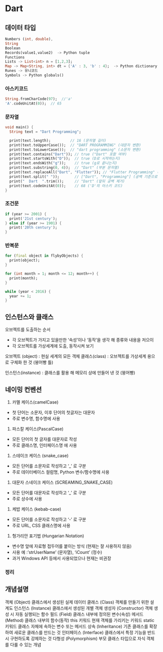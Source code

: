 # Dart

## 데이터 타입

```dart
Numbers (int, double),
String
Boolean
Records(value1,value2)  -> Python tuple
Functions
Lists -> List<int> n = [1,2,3];
Map -> Map<String, int> dt = {'A' : 3, 'b' : 4};  -> Python dictionary
Runes -> 유니코드
Symbols -> Python globals()

```

### 아스키코드

```dart
String.fromCharCode(97);  //'a' 
'A'.codeUnitAt(0));  // 65
```

### 문자열

```dart
void main() {
  String text = "Dart Programming";

  print(text.length);         // 16 (문자열 길이)
  print(text.toUpperCase());  // "DART PROGRAMMING" (대문자 변환)
  print(text.toLowerCase());  // "dart programming" (소문자 변환)
  print(text.contains("Dart")); // true ("Dart" 포함 여부)
  print(text.startsWith("D"));  // true (D로 시작하는지)
  print(text.endsWith("g"));    // true (g로 끝나는지)
  print(text.substring(0, 4));  // "Dart" (부분 문자열)
  print(text.replaceAll("Dart", "Flutter")); // "Flutter Programming" (문자 교체)
  print(text.split(" "));       // ["Dart", "Programming"] (공백 기준으로 분리)
  print("  Dart  ".trim());     // "Dart" (앞뒤 공백 제거)
  print(text.codeUnitAt(0));    // 68 ('D'의 아스키 코드)
}
```

### 조건문

```dart
if (year >= 2001) {
  print('21st century');
} else if (year >= 1901) {
  print('20th century');
}
```

### 반복문

```dart
for (final object in flybyObjects) {
  print(object);
}

for (int month = 1; month <= 12; month++) {
  print(month);
}

while (year < 2016) {
  year += 1;
}
```

## 인스턴스와 클래스

오브젝트를 도출하는 순서

- 각 오브젝트가 가지고 있을만한 ‘속성’이나 ‘동작’을 생각 해 종류와 내용을 저으이
- 각 오브젝트를 가상세계에 도출, 동작시켜 보기

오브젝트 (object) : 현실 세계의 모든 객체
클래스(class) : 오브젝트를 가상세계 용으로 구체화 한 것 (붕어빵 틀)

인스턴스(instance) : 클래스를 활용 해 메모리 상에 만들어 낸 것 (붕어빵)

## 네이밍 컨벤션

1. 카멜 케이스(camelCase)
- 첫 단어는 소문자, 이후 단어의 첫글자는 대문자
- 주로 변수명, 함수명에 사용
1. 파스칼 케이스(PascalCase)
- 모든 단어의 첫 글자를 대문자로 작성
- 주로 클래스명, 인터페이스명 에 사용
1. 스테이크 케이스 (snake_case)
- 모든 단어를 소문자로 작성하고 ‘_’ 로 구분
- 주로 데이터베이스 컬럼명, Python 변수/함수명에 사용
1. 대문자 스네이크 케이스 (SCREAMING_SNAKE_CASE)
- 모든 단어를 대문자로 작성하고 ‘_’ 로 구분
- 주로 상수에 사용
1. 케밥 케이스 (kebab-case)
- 모든 단어를 소문자로 작성하고 ‘-’ 로 구분
- 주로 URL, CSS 클래스명에 사용
1. 헝가리안 표기법 (Hungarian Notation)
- 변수명 앞에 자료형 접두어를 붙이는 방식 (현재는 잘 사용하지 않음)
- 사용 예 :’strUserName’ (문자열), ‘iCount’ (정수)
- 과거 Windows API 등에서 사용되었으나 현재는 비권장

### **정리**

## 개념설명
객체 (Object)	        클래스에서 생성된 실제 데이터
클래스 (Class)	        객체를 만들기 위한 설계도
인스턴스 (Instance)   	클래스에서 생성된 개별 객체
생성자 (Constructor)	    객체 생성 시 자동 실행되는 함수
필드 (Field)	            클래스 내부에 정의된 변수(속성)
메서드 (Method)	        클래스 내부의 함수(동작)
this 키워드       	    현재 객체를 가리키는 키워드
static 키워드	        클래스 자체에 속하는 변수 또는 메서드
상속 (Inheritance)	    기존 클래스를 확장하여 새로운 클래스를 만드는 것
인터페이스 (Interface)	클래스에서 특정 기능을 반드시 구현하도록 강제하는 것
다형성 (Polymorphism)	부모 클래스 타입으로 자식 객체를 다룰 수 있는 개념